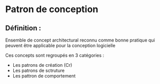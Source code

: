 
# Patron de conception 

## Définition :

Ensemble de concept architectural reconnu comme bonne pratique qui peuvent être applicable pour la conception logicielle

Ces concepts sont regroupés en 3 catégories :

- Les patrons de création (Cr)
- Les patrons de sctruture
- Les pattron de comportement









